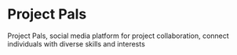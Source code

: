 # Project Pals
 Project Pals, social media platform for project collaboration, connect individuals with diverse skills and interests 
